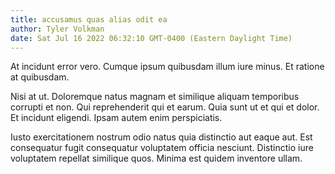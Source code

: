```yaml
---
title: accusamus quas alias odit ea
author: Tyler Volkman
date: Sat Jul 16 2022 06:32:10 GMT-0400 (Eastern Daylight Time)
---
```

At incidunt error vero. Cumque ipsum quibusdam illum iure minus. Et ratione at quibusdam.

 Nisi at ut. Doloremque natus magnam et similique aliquam temporibus corrupti et non. Qui reprehenderit qui et earum. Quia sunt ut et qui et dolor. Et incidunt eligendi. Ipsam autem enim perspiciatis.

 Iusto exercitationem nostrum odio natus quia distinctio aut eaque aut. Est consequatur fugit consequatur voluptatem officia nesciunt. Distinctio iure voluptatem repellat similique quos. Minima est quidem inventore ullam.